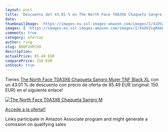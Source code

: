 ```yaml
---
layout: post
title: 'Descuento del 43.01 % en The North Face T0A3X6 Chaqueta Sangro  M'
date: 
thumbnailImage: 'https://images-eu.ssl-images-amazon.com/images/I/41OVZxgRAkL._SL200_.jpg'
images: [ 'https://images-eu.ssl-images-amazon.com/images/I/41OVZxgRAkL._SL200_.jpg' ]
comments: true
category: ofertas
author: ring
slug: B00F2HPCUO
description:
actualPrice: 85.49 EUR
comparePrice: 150 EUR
inStock: true
---
```


Tienes [The North Face T0A3X6 Chaqueta Sangro  Mujer  TNF Black  XL](https://www.amazon.es/dp/B00F2HPCUO/?tag=tolees-21) con un 43.01 % de descuento con precio de oferta de 85.49 EUR (original: 150 EUR) en el siguiente enlace!

[![The North Face T0A3X6 Chaqueta Sangro  M](https://images-eu.ssl-images-amazon.com/images/I/41OVZxgRAkL._SL200_.jpg)](https://www.amazon.es/dp/B00F2HPCUO/?tag=tolees-21)

[Accede a la oferta!!](https://www.amazon.es/dp/B00F2HPCUO/?tag=tolees-21)

Links participate in Amazon Associate program and might generate a comission on qualifying sales


